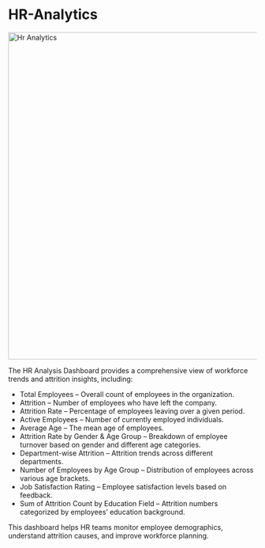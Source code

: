 # HR-Analytics
<img width="662" alt="Hr Analytics " src="https://github.com/user-attachments/assets/9c6e5ea5-ac61-4a02-9166-9c9119537e16" />

The HR Analysis Dashboard provides a comprehensive view of workforce trends and attrition insights, including:
- Total Employees – Overall count of employees in the organization.
- Attrition – Number of employees who have left the company.
- Attrition Rate – Percentage of employees leaving over a given period.
- Active Employees – Number of currently employed individuals.
- Average Age – The mean age of employees.
- Attrition Rate by Gender & Age Group – Breakdown of employee turnover based on gender and different age categories.
- Department-wise Attrition – Attrition trends across different departments.
- Number of Employees by Age Group – Distribution of employees across various age brackets.
- Job Satisfaction Rating – Employee satisfaction levels based on feedback.
- Sum of Attrition Count by Education Field – Attrition numbers categorized by employees’ education background.

This dashboard helps HR teams monitor employee demographics, understand attrition causes, and improve workforce planning.

